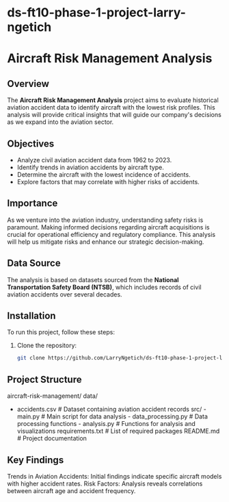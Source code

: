 # ds-ft10-phase-1-project-larry-ngetich

# Aircraft Risk Management Analysis

## Overview

The **Aircraft Risk Management Analysis** project aims to evaluate historical aviation accident data to identify aircraft with the lowest risk profiles. This analysis will provide critical insights that will guide our company's decisions as we expand into the aviation sector.

## Objectives

- Analyze civil aviation accident data from 1962 to 2023.
- Identify trends in aviation accidents by aircraft type.
- Determine the aircraft with the lowest incidence of accidents.
- Explore factors that may correlate with higher risks of accidents.

## Importance

As we venture into the aviation industry, understanding safety risks is paramount. Making informed decisions regarding aircraft acquisitions is crucial for operational efficiency and regulatory compliance. This analysis will help us mitigate risks and enhance our strategic decision-making.

## Data Source

The analysis is based on datasets sourced from the **National Transportation Safety Board (NTSB)**, which includes records of civil aviation accidents over several decades.

## Installation

To run this project, follow these steps:

1. Clone the repository:
   ```bash
   git clone https://github.com/LarryNgetich/ds-ft10-phase-1-project-larry-ngetich.git

## Project Structure

aircraft-risk-management/
data/
- accidents.csv         # Dataset containing aviation accident records
   src/
      - main.py               # Main script for data analysis
      - data_processing.py     # Data processing functions
      - analysis.py            # Functions for analysis and visualizations
   requirements.txt           # List of required packages
   README.md                  # Project documentation

## Key Findings

Trends in Aviation Accidents: Initial findings indicate specific aircraft models with higher accident rates.
Risk Factors: Analysis reveals correlations between aircraft age and accident frequency.


